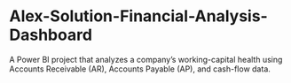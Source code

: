 # Alex-Solution-Financial-Analysis-Dashboard
A Power BI project that analyzes a company’s working-capital health using Accounts Receivable (AR), Accounts Payable (AP), and cash-flow data. 
